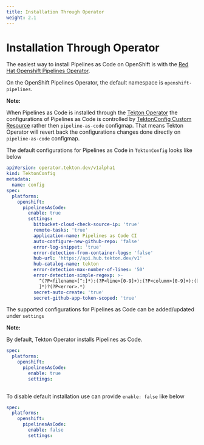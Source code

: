 ```yaml
---
title: Installation Through Operator
weight: 2.1
---
```

# Installation Through Operator

The easiest way to install Pipelines as Code on OpenShift is with the [Red Hat Openshift Pipelines Operator](https://docs.openshift.com/container-platform/latest/cicd/pipelines/installing-pipelines.html).

On the OpenShift Pipelines Operator, the default namespace is `openshift-pipelines`.

**Note:**

When Pipelines as Code is installed through the [Tekton Operator](https://github.com/tektoncd/operator) the configurations of Pipelines as Code is
controlled by [TektonConfig Custom Resource](https://github.com/tektoncd/operator/blob/main/docs/TektonConfig.md) rather then `pipeline-as-code` configmap.
That means Tekton Operator will revert back the configurations changes done directly on `pipeline-as-code` configmap.

The default configurations for Pipelines as Code in `TektonConfig` looks like below

```yaml
apiVersion: operator.tekton.dev/v1alpha1
kind: TektonConfig
metadata:
  name: config
spec:
  platforms:
    openshift:
      pipelinesAsCode:
        enable: true
        settings:
          bitbucket-cloud-check-source-ip: 'true'
          remote-tasks: 'true'
          application-name: Pipelines as Code CI
          auto-configure-new-github-repo: 'false'
          error-log-snippet: 'true'
          error-detection-from-container-logs: 'false'
          hub-url: 'https://api.hub.tekton.dev/v1'
          hub-catalog-name: tekton
          error-detection-max-number-of-lines: '50'
          error-detection-simple-regexp: >-
            ^(?P<filename>[^:]*):(?P<line>[0-9]+):(?P<column>[0-9]+):([
            ]*)?(?P<error>.*)
          secret-auto-create: 'true'
          secret-github-app-token-scoped: 'true'
```

The supported configurations for Pipelines as Code can be added/updated under `settings`

**Note:**

By default, Tekton Operator installs Pipelines as Code.

```yaml
spec:
  platforms:
    openshift:
      pipelinesAsCode:
        enable: true
        settings:
          
```

To disable default installation use can provide `enable: false` like below

```yaml
spec:
  platforms:
    openshift:
      pipelinesAsCode:
        enable: false
        settings:
          
```
